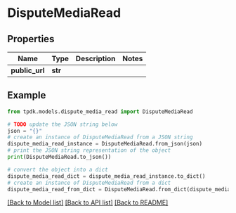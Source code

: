 # DisputeMediaRead



## Properties

Name | Type | Description | Notes
------------ | ------------- | ------------- | -------------
**public_url** | **str** |  | 

## Example

```python
from tpdk.models.dispute_media_read import DisputeMediaRead

# TODO update the JSON string below
json = "{}"
# create an instance of DisputeMediaRead from a JSON string
dispute_media_read_instance = DisputeMediaRead.from_json(json)
# print the JSON string representation of the object
print(DisputeMediaRead.to_json())

# convert the object into a dict
dispute_media_read_dict = dispute_media_read_instance.to_dict()
# create an instance of DisputeMediaRead from a dict
dispute_media_read_from_dict = DisputeMediaRead.from_dict(dispute_media_read_dict)
```
[[Back to Model list]](../README.md#documentation-for-models) [[Back to API list]](../README.md#documentation-for-api-endpoints) [[Back to README]](../README.md)


